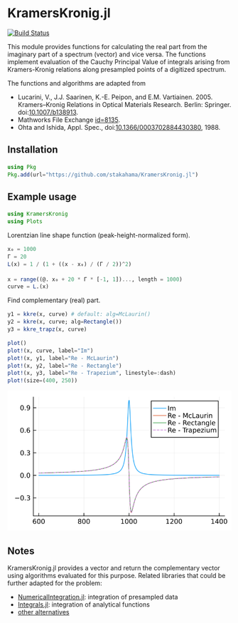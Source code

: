 # KramersKronig.jl


[![Build
Status](https://github.com/stakahama/KramersKronig.jl/actions/workflows/CI.yml/badge.svg?branch=main)](https://github.com/stakahama/KramersKronig.jl/actions/workflows/CI.yml?query=branch%3Amain)

This module provides functions for calculating the real part from the
imaginary part of a spectrum (vector) and vice versa. The functions
implement evaluation of the Cauchy Principal Value of integrals arising
from Kramers-Kronig relations along presampled points of a digitized
spectrum.

The functions and algorithms are adapted from

- Lucarini, V., J.J. Saarinen, K.-E. Peipon, and E.M. Vartiainen. 2005.
  Kramers–Kronig Relations in Optical Materials Research. Berlin:
  Springer. doi:[10.1007/b138913](https://doi.org/10.1007/b138913).
- Mathworks File Exchange
  [id=8135](https://www.mathworks.com/matlabcentral/fileexchange/8135-tools-for-data-analysis-in-optics-acoustics-signal-processing).
- Ohta and Ishida, Appl. Spec.,
  doi:[10.1366/0003702884430380](https://doi.org/10.1366/0003702884430380),
  1988.

## Installation

``` julia
using Pkg
Pkg.add(url="https://github.com/stakahama/KramersKronig.jl")
```

## Example usage

``` julia
using KramersKronig
using Plots
```

Lorentzian line shape function (peak-height-normalized form).

``` julia
x₀ = 1000
Γ = 20
L(x) = 1 / (1 + ((x - x₀) / (Γ / 2))^2)

x = range((@. x₀ + 20 * Γ * [-1, 1])..., length = 1000)
curve = L.(x)
```

Find complementary (real) part.

``` julia
y1 = kkre(x, curve) # default: alg=McLaurin()
y2 = kkre(x, curve; alg=Rectangle())
y3 = kkre_trapz(x, curve)
```

``` julia
plot()
plot!(x, curve, label="Im")
plot!(x, y1, label="Re - McLaurin")
plot!(x, y2, label="Re - Rectangle")
plot!(x, y3, label="Re - Trapezium", linestyle=:dash)
plot!(size=(400, 250))
```

![](README_files/figure-commonmark/cell-5-output-1.svg)

## Notes

KramersKronig.jl provides a vector and return the complementary vector
using algorithms evaluated for this purpose. Related libraries that
could be further adapted for the problem:

- [NumericalIntegration.jl](https://github.com/JuliaMath/NumericalIntegration.jl):
  integration of presampled data
- [Integrals.jl](https://github.com/SciML/Integrals.jl): integration of
  analytical functions
- [other
  alternatives](https://discourse.julialang.org/t/numerical-integration-of-cauchy-principal-value/36059)
